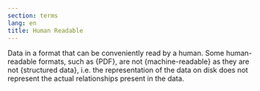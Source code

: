 ```yaml
---
section: terms
lang: en
title: Human Readable
---
```


Data in a format that can be conveniently read by a human. Some human-readable formats, such as {PDF}, are not {machine-readable} as they are not {structured data}, i.e. the representation of the data on disk does not represent the actual relationships present in the data.